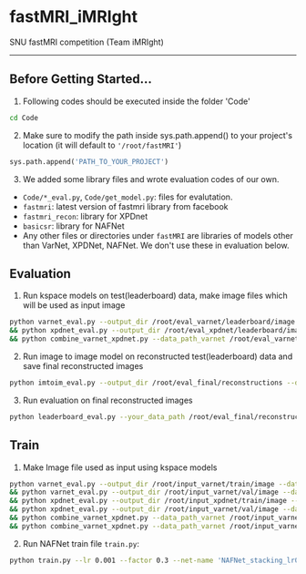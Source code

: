 # fastMRI_iMRIght
SNU fastMRI competition (Team iMRIght)

<hr>

## Before Getting Started...

1. Following codes should be executed inside the folder 'Code'
```bash
cd Code  
```

2. Make sure to modify the path inside sys.path.append() to your project's location
(it will default to `'/root/fastMRI'`)
```python
sys.path.append('PATH_TO_YOUR_PROJECT')
```

3. We added some library files and wrote evaluation codes of our own. 
+ `Code/*_eval.py`, `Code/get_model.py`: files for evalutation.
+ `fastmri`: latest version of fastmri library from facebook
+ `fastmri_recon`: library for XPDnet
+ `basicsr`: library for NAFNet
+ Any other files or directories under `fastMRI` are libraries of models other than VarNet, XPDNet, NAFNet. 
We don't use these in evaluation below.

## Evaluation
1. Run kspace models on test(leaderboard) data, make image files which will be used as input image 
```bash
python varnet_eval.py --output_dir /root/eval_varnet/leaderboard/image --data_dir /root/input/leaderboard \
&& python xpdnet_eval.py --output_dir /root/eval_xpdnet/leaderboard/image --data_dir /root/input/leaderboard \
&& python combine_varnet_xpdnet.py --data_path_varnet /root/eval_varnet/leaderboard/image --data_path_xpdnet /root/eval_xpdnet/leaderboard/image --output_dir /root/eval/leaderboard/image
```

2. Run image to image model on reconstructed test(leaderboard) data and save final reconstructed images
```bash
python imtoim_eval.py --output_dir /root/eval_final/reconstructions --data_dir /root/eval/leaderboard/image
```

3. Run evaluation on final reconstructed images
```bash
python leaderboard_eval.py --your_data_path /root/eval_final/reconstructions
```

## Train
1. Make Image file used as input using kspace models
```bash
python varnet_eval.py --output_dir /root/input_varnet/train/image --data_dir /root/input/train \
&& python varnet_eval.py --output_dir /root/input_varnet/val/image --data_dir /root/input/val \
&& python xpdnet_eval.py --output_dir /root/input_xpdnet/train/image --data_dir /root/input/train \
&& python xpdnet_eval.py --output_dir /root/input_varnet/val/image --data_dir /root/input/val \
&& python combine_varnet_xpdnet.py --data_path_varnet /root/input_varnet/train/image --data_path_xpdnet /root/input_xpdnet/train/image --output_dir /root/input_varnet_xpdnet/train/image \
&& python combine_varnet_xpdnet.py --data_path_varnet /root/input_varnet/val/image --data_path_xpdnet /root/input_xpdnet/val/image --output_dir /root/input_varnet_xpdnet/val/image
```

2. Run NAFNet train file `train.py`:
```bash
python train.py --lr 0.001 --factor 0.3 --net-name 'NAFNet_stacking_lr0.001' --model-type 'NAFNet' -t /root/input_imtoim_XPDNet_VarNet/train/image -v /root/input_varnet_xpdnet/leaderboard/image -c False --input-key 'image_input' --batch-size 2 --batch-update 32 --clip True --input-num 4
```